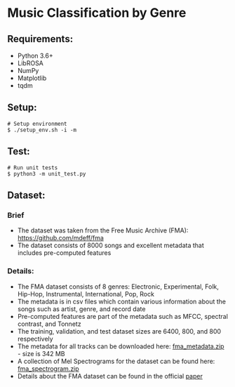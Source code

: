 # Music Classification by Genre


## Requirements:
* Python 3.6+
* LibROSA
* NumPy
* Matplotlib
* tqdm

## Setup:
```
# Setup environment
$ ./setup_env.sh -i -m
```

## Test:
```
# Run unit tests
$ python3 -m unit_test.py
```

## Dataset:
### Brief
* The dataset was taken from the Free Music Archive (FMA): https://github.com/mdeff/fma
* The dataset consists of 8000 songs and excellent metadata that includes pre-computed features

### Details:
* The FMA dataset consists of 8 genres: Electronic, Experimental, Folk, Hip-Hop, Instrumental, International, Pop, Rock
* The metadata is in csv files which contain various information about the songs such as artist, genre, and record date
* Pre-computed features are part of the metadata such as MFCC, spectral contrast, and Tonnetz
* The training, validation, and test dataset sizes are 6400, 800, and 800 respectively 
* The metadata for all tracks can be downloaded here: [fma_metadata.zip](https://os.unil.cloud.switch.ch/fma/fma_metadata.zip) - size is 342 MB
* A collection of Mel Spectrograms for the dataset can be found here: [fma_spectrogram.zip](https://drive.google.com/open?id=1mzDKmLba9CooaCL-46H1fmxBD2m4ovhP)
* Details about the FMA dataset can be found in the official [paper](https://arxiv.org/pdf/1612.01840.pdf)


